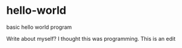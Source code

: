 # hello-world
basic hello world program

Write about myself? I thought this was programming.
This is an edit
